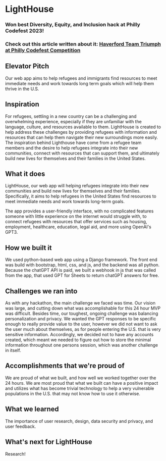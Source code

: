 # LightHouse

### Won best Diversity, Equity, and Inclusion hack at Philly Codefest 2023!

### Check out this article written about it: [Haverford Team Triumph at Philly Codefest Competition](https://www.haverford.edu/college-communications/news/haverford-team-triumphs-philly-codefest-competition) 

## Elevator Pitch
Our web app aims to help refugees and immigrants find resources to meet immediate needs and work towards long term goals which will help them thrive in the U.S.

## Inspiration
For refugees, settling in a new country can be a challenging and overwhelming experience, especially if they are unfamiliar with the language, culture, and resources available to them. LightHouse is created to help address these challenges by providing refugees with information and resources that can help them navigate their new surroundings more easily. The inspiration behind Lighthouse have come from a refugee team members and the desire to help refugees integrate into their new communities, connect with resources that can support them, and ultimately build new lives for themselves and their families in the United States.


## What it does
LightHouse, our web app will helping refugees integrate into their new communities and build new lives for themselves and their families. Specifically, it aims to help refugees in the United States find resources to meet immediate needs and work towards long-term goals. 

The app provides a user-friendly interface, with no complicated features someone with little experience on the internet would struggle with, to connect refugees with resources that offer services such as housing, employment, healthcare, education, legal aid, and more using OpenAI's GPT3. 


## How we built it
We used python-based web app using a Django framework. The front end was build with bootstrap, html, css, and js, and the backend was all python. Because the chatGPT API is paid, we built a webhook in js that was called from the app, that used GPT for Sheets to return chatGPT answers for free. 


## Challenges we ran into
As with any hackathon, the main challenge we faced was time. Our vision was large, and cutting down what was accomplishable for this 24 hour MVP was difficult. Besides time, our toughest, ongoing challenge was balancing personalization and privacy. We wanted the GPT responses to be specific enough to really provide value to the user, however we did not want to ask the user much about themselves, as for people entering the U.S. that is very sensitive information. Accordingly, we decided not to have any accounts created, which meant we needed to figure out how to store the minimal information throughout one persons session, which was another challenge in itself. 


## Accomplishments that we're proud of
We are proud of what we built, and how well we worked together over the 24 hours. We are most proud that what we built can have a positive impact and utilizes what has become trivial technology to help a very vulnerable populations in the U.S. that may not know how to use it otherwise. 


## What we learned
The importance of user research, design, data security and privacy, and user feedback. 

## What's next for LightHouse
Research! 
